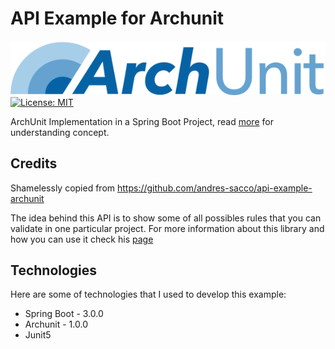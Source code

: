 # API Example for Archunit

 ![](images/ArchUnit-Logo.png) [![License: MIT](https://img.shields.io/badge/License-MIT-yellow.svg)](https://opensource.org/licenses/MIT)

ArchUnit Implementation in a Spring Boot Project, read [more](https://www.archunit.org/motivation) for understanding concept.

## Credits

Shamelessly copied from https://github.com/andres-sacco/api-example-archunit

The idea behind this API is to show some of all possibles rules that you can validate in one particular project. For more information about this library and how you can use it check his [page](https://sacco-andres.medium.com/)

## Technologies

Here are some of technologies that I used to develop this example:

* Spring Boot - 3.0.0
* Archunit - 1.0.0
* Junit5
